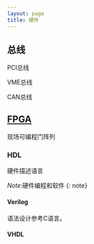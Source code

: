 ```yaml
---
layout: page
title: 硬件
---
```


## 总线

PCI总线

VME总线

CAN总线

## [FPGA](page/FPGA)

现场可编程门阵列

### HDL

硬件描述语言

*Note*:硬件编程和软件
{: note}

#### Verilog

语法设计参考C语言。

#### VHDL

